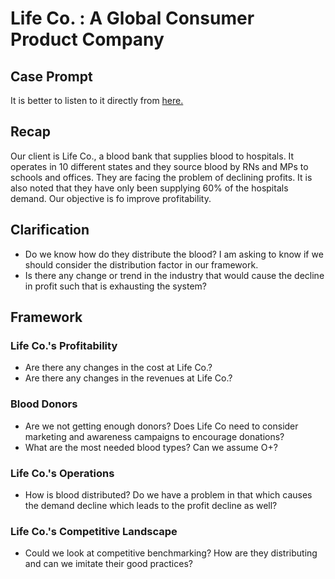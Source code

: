 # Life Co. : A Global Consumer Product Company

## Case Prompt

It is better to listen to it directly from <a href = "https://hackingthecaseinterview.thinkific.com/courses/take/consulting/lessons/6142590-3-9-practice"> here.</a>

## Recap

Our client is Life Co., a blood bank that supplies blood to hospitals. It operates in 10 different states and they
source blood by RNs and MPs to schools and offices. They are facing the problem of declining profits. It is also noted that
they have only been supplying 60% of the hospitals demand. Our objective is fo improve profitability.

## Clarification
<ul>
  <li> Do we know how do they distribute the blood? I am asking to know if we should consider the distribution factor in our framework. </li>
  <li> Is there any change or trend in the industry that would cause the decline in profit such that is exhausting the system? </li>
</ul>

## Framework

### Life Co.'s Profitability
<ul>
  <li> Are there any changes in the cost at Life Co.? </li>
  <li> Are there any changes in the revenues at Life Co.? </li>
</ul>

### Blood Donors
<ul>
  <li> Are we not getting enough donors? Does Life Co need to consider marketing and awareness campaigns to encourage donations?</li>
  <li> What are the most needed blood types? Can we assume O+? </li>
</ul>

### Life Co.'s Operations
<ul>
  <li> How is blood distributed? Do we have a problem in that which causes the demand decline which leads to the profit decline as well? </li>
</ul>

### Life Co.'s Competitive Landscape
<ul>
  <li> Could we look at competitive benchmarking? How are they distributing and can we imitate their good practices?  </li>
</ul>


